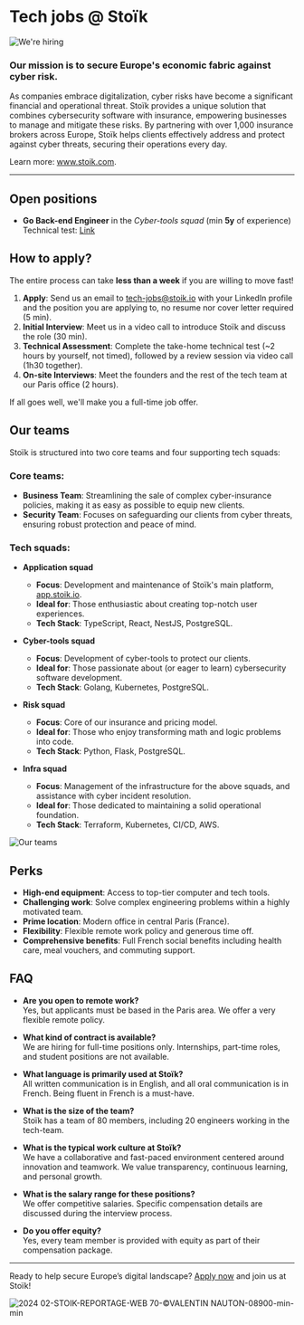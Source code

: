# Tech jobs @ Stoïk

![We're hiring](https://github.com/user-attachments/assets/b2c7e1d5-6876-4fc6-80db-513d72fb084c)

### Our mission is to secure Europe's economic fabric against cyber risk.

As companies embrace digitalization, cyber risks have become a significant financial and operational threat. Stoïk provides a unique solution that combines cybersecurity software with insurance, empowering businesses to manage and mitigate these risks. By partnering with over 1,000 insurance brokers across Europe, Stoïk helps clients effectively address and protect against cyber threats, securing their operations every day.

Learn more: www.stoik.com.

---

## Open positions

- **Go Back-end Engineer** in the _Cyber-tools squad_ (min **5y** of experience)  
  Technical test: [Link](https://github.com/stoikio/jobs/blob/main/go-backend-engineer/README.md)

## How to apply?

The entire process can take **less than a week** if you are willing to move fast!

1. **Apply**: Send us an email to [tech-jobs@stoik.io](mailto:tech-jobs@stoik.io) with your LinkedIn profile and the position you are applying to, no resume nor cover letter required (5 min). 
2. **Initial Interview**: Meet us in a video call to introduce Stoïk and discuss the role (30 min).
3. **Technical Assessment**: Complete the take-home technical test (~2 hours by yourself, not timed), followed by a review session via video call (1h30 together).
4. **On-site Interviews**: Meet the founders and the rest of the tech team at our Paris office (2 hours).

If all goes well, we'll make you a full-time job offer.

## Our teams

Stoïk is structured into two core teams and four supporting tech squads:

### Core teams:

- **Business Team**: Streamlining the sale of complex cyber-insurance policies, making it as easy as possible to equip new clients.
- **Security Team**: Focuses on safeguarding our clients from cyber threats, ensuring robust protection and peace of mind.

### Tech squads:


- **Application squad**

  - **Focus**: Development and maintenance of Stoïk's main platform, [app.stoik.io](https://app.stoik.io).
  - **Ideal for**: Those enthusiastic about creating top-notch user experiences.
  - **Tech Stack**: TypeScript, React, NestJS, PostgreSQL.

- **Cyber-tools squad**

  - **Focus**: Development of cyber-tools to protect our clients.
  - **Ideal for**: Those passionate about (or eager to learn) cybersecurity software development.
  - **Tech Stack**: Golang, Kubernetes, PostgreSQL.

- **Risk squad**

  - **Focus**: Core of our insurance and pricing model.
  - **Ideal for**: Those who enjoy transforming math and logic problems into code.
  - **Tech Stack**: Python, Flask, PostgreSQL.

- **Infra squad**
  - **Focus**: Management of the infrastructure for the above squads, and assistance with cyber incident resolution.
  - **Ideal for**: Those dedicated to maintaining a solid operational foundation.
  - **Tech Stack**: Terraform, Kubernetes, CI/CD, AWS.

![Our teams](https://github.com/user-attachments/assets/329ac363-9b47-40c6-a88c-0977d3c63111)

## Perks

- **High-end equipment**: Access to top-tier computer and tech tools.
- **Challenging work**: Solve complex engineering problems within a highly motivated team.
- **Prime location**: Modern office in central Paris (France).
- **Flexibility**: Flexible remote work policy and generous time off.
- **Comprehensive benefits**: Full French social benefits including health care, meal vouchers, and commuting support.

## FAQ

- **Are you open to remote work?**  
  Yes, but applicants must be based in the Paris area. We offer a very flexible remote policy.

- **What kind of contract is available?**  
  We are hiring for full-time positions only. Internships, part-time roles, and student positions are not available.

- **What language is primarily used at Stoïk?**  
  All written communication is in English, and all oral communication is in French. Being fluent in French is a must-have.

- **What is the size of the team?**  
  Stoïk has a team of 80 members, including 20 engineers working in the tech-team.

- **What is the typical work culture at Stoïk?**  
  We have a collaborative and fast-paced environment centered around innovation and teamwork. We value transparency, continuous learning, and personal growth.

- **What is the salary range for these positions?**  
  We offer competitive salaries. Specific compensation details are discussed during the interview process.

- **Do you offer equity?**  
  Yes, every team member is provided with equity as part of their compensation package.

---

Ready to help secure Europe’s digital landscape? [Apply now](mailto:tech-jobs@stoik.io) and join us at Stoïk!

![2024 02-STOIK-REPORTAGE-WEB 70-©VALENTIN NAUTON-08900-min-min](https://github.com/user-attachments/assets/9529440c-0909-446d-944f-fe504d14ff4a)

